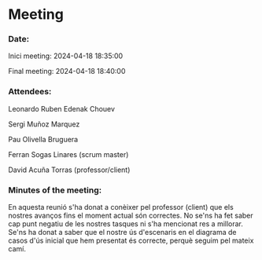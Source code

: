 # Meeting

### Date:
Inici meeting: 2024-04-18 18:35:00

Final meeting: 2024-04-18 18:40:00

### Attendees:
Leonardo Ruben Edenak Chouev

Sergi Muñoz Marquez

Pau Olivella Bruguera

Ferran Sogas Linares (scrum master)

David Acuña Torras (professor/client)

### Minutes of the meeting:
En aquesta reunió s'ha donat a conèixer pel professor (client) que els nostres avanços fins el moment actual són correctes. No se'ns ha fet saber cap punt negatiu de les nostres tasques ni s'ha mencionat res a millorar. Se'ns ha donat a saber que el nostre ús d'escenaris en el diagrama de casos d'ús inicial que hem presentat és correcte, perquè seguim pel mateix camí.
